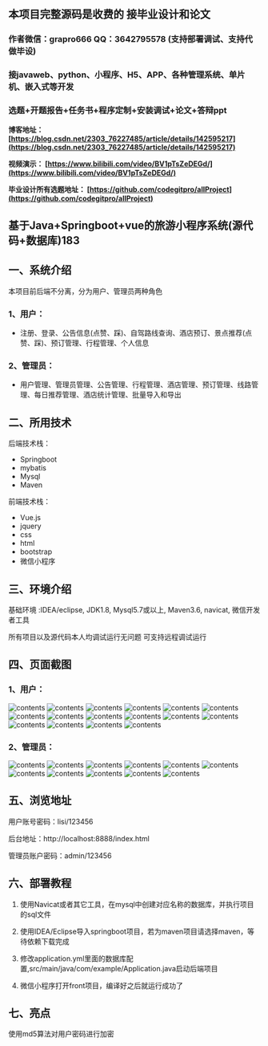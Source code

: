 ## 本项目完整源码是收费的  接毕业设计和论文

### 作者微信：grapro666 QQ：3642795578 (支持部署调试、支持代做毕设)

### 接javaweb、python、小程序、H5、APP、各种管理系统、单片机、嵌入式等开发

### 选题+开题报告+任务书+程序定制+安装调试+论文+答辩ppt

**博客地址：
[https://blog.csdn.net/2303_76227485/article/details/142595217](https://blog.csdn.net/2303_76227485/article/details/142595217)**

**视频演示：
[https://www.bilibili.com/video/BV1pTsZeDEGd/](https://www.bilibili.com/video/BV1pTsZeDEGd/)**

**毕业设计所有选题地址：
[https://github.com/codegitpro/allProject](https://github.com/codegitpro/allProject)**

## 基于Java+Springboot+vue的旅游小程序系统(源代码+数据库)183

## 一、系统介绍
本项目前后端不分离，分为用户、管理员两种角色
### 1、用户：
- 注册、登录、公告信息(点赞、踩)、自驾路线查询、酒店预订、景点推荐(点赞、踩)、预订管理、行程管理、个人信息

### 2、管理员：
- 用户管理、管理员管理、公告管理、行程管理、酒店管理、预订管理、线路管理、每日推荐管理、酒店统计管理、批量导入和导出

## 二、所用技术

后端技术栈：
- Springboot
- mybatis
- Mysql
- Maven

前端技术栈：
- Vue.js
- jquery
- css
- html
- bootstrap
- 微信小程序

## 三、环境介绍

基础环境 :IDEA/eclipse, JDK1.8, Mysql5.7或以上, Maven3.6, navicat, 微信开发者工具

所有项目以及源代码本人均调试运行无问题 可支持远程调试运行

## 四、页面截图
### 1、用户：
![contents](./picture/picture1.png)
![contents](./picture/picture2.png)
![contents](./picture/picture3.png)
![contents](./picture/picture4.png)
![contents](./picture/picture5.png)
![contents](./picture/picture6.png)
![contents](./picture/picture7.png)
![contents](./picture/picture8.png)
![contents](./picture/picture9.png)
![contents](./picture/picture10.png)
![contents](./picture/picture11.png)
![contents](./picture/picture12.png)
![contents](./picture/picture13.png)
![contents](./picture/picture14.png)
![contents](./picture/picture15.png)
![contents](./picture/picture16.png)
### 2、管理员：
![contents](./picture/picture17.png)
![contents](./picture/picture18.png)
![contents](./picture/picture19.png)
![contents](./picture/picture20.png)
![contents](./picture/picture21.png)
![contents](./picture/picture22.png)
![contents](./picture/picture23.png)
![contents](./picture/picture24.png)
![contents](./picture/picture25.png)
![contents](./picture/picture26.png)
![contents](./picture/picture27.png)

## 五、浏览地址

用户账号密码：lisi/123456

后台地址：http://localhost:8888/index.html

管理员账户密码：admin/123456

## 六、部署教程
1. 使用Navicat或者其它工具，在mysql中创建对应名称的数据库，并执行项目的sql文件

2. 使用IDEA/Eclipse导入springboot项目，若为maven项目请选择maven，等待依赖下载完成

3. 修改application.yml里面的数据库配置,src/main/java/com/example/Application.java启动后端项目

4. 微信小程序打开front项目，编译好之后就运行成功了

## 七、亮点
使用md5算法对用户密码进行加密
